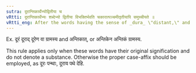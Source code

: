 ```yaml
---
sutra: दूरान्तिकार्थैभ्योद्वितीया च
vRtti: दूरान्तिकार्थेभ्यः शब्देभ्यो द्वितीया विभक्तिर्भवति चकारात्पञ्चमीतृतीयापि समुच्चीयते ॥
vRtti_eng: After the words having the sense of _dura_ \"distant,\" and _antika_ \"near,\" the second case-affix is used as well as the fifth and the third.
---
```

Ex. दूरं दूराद् दूरेण वा ग्रामस्य and अन्तिकात्, or अन्तिकेन अन्तिकं ग्रामस्य.

This rule applies only when these words have their original signification and do not denote a substance. Otherwise the proper case-affix should be employed, as दूरः पन्थाः, दूराय पथे देहि.
